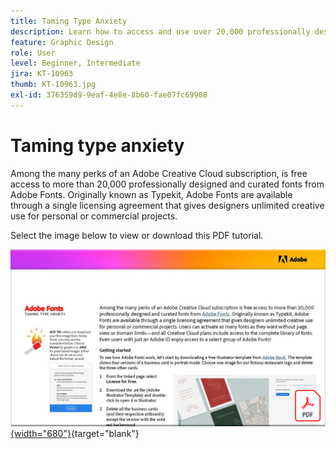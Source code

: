 ```yaml
---
title: Taming Type Anxiety
description: Learn how to access and use over 20,000 professionally designed fonts in Creative Cloud
feature: Graphic Design
role: User
level: Beginner, Intermediate
jira: KT-10963
thumb: KT-10963.jpg
exl-id: 376359d9-9eaf-4e8e-8b60-fae07fc69908
---
```

# Taming type anxiety

Among the many perks of an Adobe Creative Cloud subscription, is free access to more than 20,000 professionally designed and curated fonts from Adobe Fonts. Originally known as Typekit, Adobe Fonts are available through a single licensing agreement that gives designers unlimited creative use for personal or commercial projects.

Select the image below to view or download this PDF tutorial.

[![First page image of tutorial](assets/TamingTypeAnxiety.png){width="680"}](assets/Adobe-Fonts-Taming-Font-Anxiety.pdf){target="blank"}
